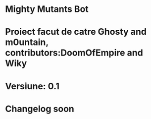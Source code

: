 # Mighty Mutants Bot
# Proiect facut de catre Ghosty and m0untain, contributors:DoomOfEmpire and Wiky
# Versiune: 0.1
# Changelog soon
